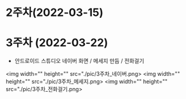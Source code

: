 # 2주차(2022-03-15)

# 3주차 (2022-03-22)

 - 안드로이드 스튜디오 네이버 화면 / 메세지 만듬 / 전화걸기

 
 <img width="" height="" src="./pic/3주차_네이버.png></img>
 <img width="" height="" src="./pic/3주차_메세지.png></img>
 <img width="" height="" src="./pic/3주차_전화걸기.png></img>
